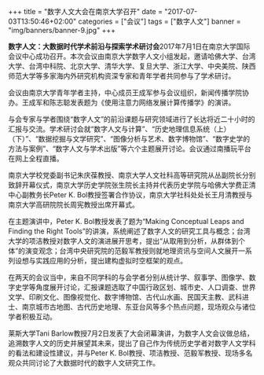 +++
title = "数字人文大会在南京大学召开"
date = "2017-07-03T13:50:46+02:00"
categories = ["会议"]
tags = ["数字人文"]
banner = "img/banners/banner-9.jpg"
+++


**数字人文：大数据时代学术前沿与探索学术研讨会**2017年7月1日在南京大学国际会议中心成功召开。本次会议由南京大学数字人文小组发起，邀请哈佛大学、台湾大学、台湾中科院、北京大学、清华大学、复旦大学、浙江大学、中央美院、陕西师范大学等多家海内外研究机构资深专家和青年学者共同参与了学术研讨。

<!--more-->

会议由南京大学青年学者主持，中心成员王成军参与会议组织，新闻传播学院协办。王成军和陈志聪发表题为《使用注意力网络发展计算传播学》的演讲。

与会专家与学者围绕“数字人文”的前沿课题与研究领域进行了长达将近二十小时的汇报与交流。学术研讨会就“数字人文与计算”、“历史地理信息系统（上）（下）”、“数据挖掘与文学研究”、“图像分析与艺术、数字博物馆”、“数字史学的方法与案例”、“数字人文与学术出版”等六个主题展开讨论。会议通过南播玩平台在网上全程直播。



南京大学校党委副书记朱庆葆教授、南京大学人文社科高等研究院从丛副院长分别致辞开幕仪式，南京大学历史学院张生院长主持并代表历史学院与哈佛大学费正清中心副教务长Peter K. Bol教授签署合作协议，南京大学社科处处长王月清教授与南京大学高研院院长周宪教授出席开幕式。

在主题演讲中，Peter K. Bol教授发表了题为“Making Conceptual Leaps and Finding the Right Tools”的讲演，系统阐述了数字人文的研究工具与概念；台湾大学的项洁教授对数字人文的演进展开思考，提出“从取用到分析，从群体到个体”的演变观念；台湾中央研究院的范毅军教授则就地理资讯与空间人文展开一系列设想与实践应用的分析，提出建构虚拟时空框架的观点。

在两天的会议当中，来自不同学科的与会学者分别从统计学、叙事学、图像学、数字史学等角度展开讨论，汇报课题选取了中国行政区划、城市史、人口调查、世界文学、印刷文化、图像视觉化、数字博物馆、古代山水画、民国天主教、武科进士、南京城市古地图、古代历史地理、东亚台风等多个热点问题，现场观众与诸位学者积极互动。


莱斯大学Tani Barlow教授7月2日发表了大会闭幕演讲，为数字人文会议做总结，追溯数字人文的历史并展望其未来，提出了自己作为传统历史学者对数字人文学科的看法和建设性建议，并与Peter K. Bol教授、项洁教授、范毅军教授、现场多名观众共同讨论了大数据时代的数字人文研究工作。
